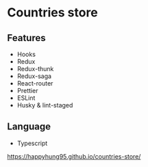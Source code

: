 # Countries store


## Features
* Hooks
* Redux
* Redux-thunk
* Redux-saga
* React-router
* Prettier
* ESLint
* Husky & lint-staged

## Language
* Typescript

https://happyhung95.github.io/countries-store/
